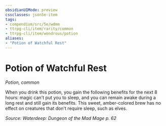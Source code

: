 ```yaml
---
obsidianUIMode: preview
cssclasses: json5e-item
tags:
- compendium/src/5e/wdmm
- ttrpg-cli/item/rarity/common
- ttrpg-cli/item/wondrous/potion
aliases: 
- "Potion of Watchful Rest"
---
```

# Potion of Watchful Rest
*Potion, common*  


When you drink this potion, you gain the following benefits for the next 8 hours: magic can't put you to sleep, and you can remain awake during a long rest and still gain its benefits. This sweet, amber-colored brew has no effect on creatures that don't require sleep, such as elves.

*Source: Waterdeep: Dungeon of the Mad Mage p. 62*